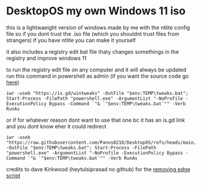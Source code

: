 # DesktopOS my own Windows 11 iso 

this is a lightwaeight version of windows made by me with the ntlite config file so if you dont trust the .iso file (which you shouldnt trust files from strangers) if you have ntlite you can make it yourself

it also includes a registry edit bat file thaty changes somethings in the registry and improve windows 11


to run the registry edit file on any computer and it will always be updated run this command in powershell as admin (if you want the source code go [here](https://raw.githubusercontent.com/Panos0210/DesktopOS/refs/heads/main/All%20Tweaks.bat))
```
iwr -useb "https://is.gd/wintweaks" -OutFile "$env:TEMP\tweaks.bat"; Start-Process -FilePath "powershell.exe" -ArgumentList "-NoProfile -ExecutionPolicy Bypass -Command `"& `"$env:TEMP\tweaks.bat`"" -Verb RunAs
```

or if for whatever reason dont want to use that one bc it has an is.gd link and you dont know eher it could redirect
```
iwr -useb "https://raw.githubusercontent.com/Panos0210/DesktopOS/refs/heads/main/All%20Tweaks.bat" -OutFile "$env:TEMP\tweaks.bat"; Start-Process -FilePath "powershell.exe" -ArgumentList "-NoProfile -ExecutionPolicy Bypass -Command `"& `"$env:TEMP\tweaks.bat`"" -Verb RunAs
```

credits to dave Kirkwood (heytulsiprasad no github) for the [removing edge script](https://gist.github.com/heytulsiprasad/670b7451a1931cfd354c4813c74ac181)
